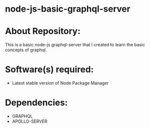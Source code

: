 # node-js-basic-graphql-server

# About Repository:
This is a basic node-js graphql-server that I created to learn the basic concepts of graphql.

# Software(s) required:
* Latest stable version of Node Package Manager

# Dependencies:
* GRAPHQL
* APOLLO-SERVER

